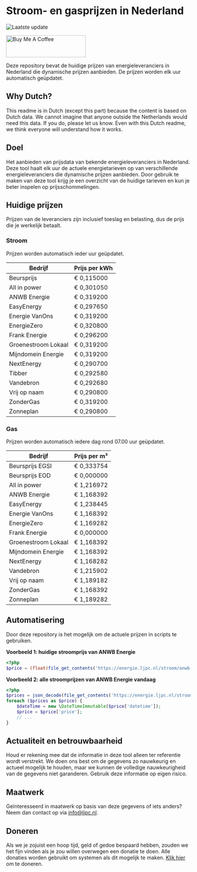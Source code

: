 # Stroom- en gasprijzen in Nederland

![Laatste update](https://img.shields.io/badge/laatste%20update-2024--06--27%2008%3A00%20CET-brightgreen)

<a href="https://www.buymeacoffee.com/Lars-" target="_blank"><img src="https://cdn.buymeacoffee.com/buttons/v2/default-orange.png" alt="Buy Me A Coffee" height="60" style="height: 60px !important;width: 217px !important;" ></a>

Deze repository bevat de huidige prijzen van energieleveranciers in Nederland die dynamische prijzen aanbieden. De prijzen worden elk uur automatisch geüpdatet.

## Why Dutch?

This readme is in Dutch (except this part) because the content is based on Dutch data. We cannot imagine that anyone outside the Netherlands would need this data. If you do, please let us know. Even with this Dutch readme, we think
everyone will understand how it works.

## Doel

Het aanbieden van prijsdata van bekende energieleveranciers in Nederland. Deze tool haalt elk uur de actuele energietarieven op van verschillende energieleveranciers die dynamische prijzen aanbieden. Door gebruik te maken van deze tool
krijg je een overzicht van de huidige tarieven en kun je beter inspelen op prijsschommelingen.

## Huidige prijzen

Prijzen van de leveranciers zijn inclusief toeslag en belasting, dus de prijs die je werkelijk betaalt.

### Stroom

Prijzen worden automatisch ieder uur geüpdatet.

 Bedrijf | Prijs per kWh 
---------|---------------
Beursprijs | € 0,115000
All in power | € 0,301050
ANWB Energie | € 0,319200
EasyEnergy | € 0,297650
Energie VanOns | € 0,319200
EnergieZero | € 0,320800
Frank Energie | € 0,296200
Groenestroom Lokaal | € 0,319200
Mijndomein Energie | € 0,319200
NextEnergy | € 0,290700
Tibber | € 0,292580
Vandebron | € 0,292680
Vrij op naam | € 0,290800
ZonderGas | € 0,319200
Zonneplan | € 0,290800


### Gas

Prijzen worden automatisch iedere dag rond 07.00 uur geüpdatet.

 Bedrijf | Prijs per m³ 
---------|--------------
Beursprijs EGSI | € 0,333754
Beursprijs EOD | € 0,000000
All in power | € 1,216972
ANWB Energie | € 1,168392
EasyEnergy | € 1,238445
Energie VanOns | € 1,168392
EnergieZero | € 1,169282
Frank Energie | € 0,000000
Groenestroom Lokaal | € 1,168392
Mijndomein Energie | € 1,168392
NextEnergy | € 1,168282
Vandebron | € 1,215902
Vrij op naam | € 1,189182
ZonderGas | € 1,168392
Zonneplan | € 1,189282


## Automatisering

Door deze repository is het mogelijk om de actuele prijzen in scripts te gebruiken.

**Voorbeeld 1: huidige stroomprijs van ANWB Energie**

```php
<?php
$price = (float)file_get_contents('https://energie.ljpc.nl/stroom/anwb-energie-nu.txt');

```

**Voorbeeld 2: alle stroomprijzen van ANWB Energie vandaag**

```php
<?php
$prices = json_decode(file_get_contents('https://energie.ljpc.nl/stroom/all-in-power-vandaag.json'),true);
foreach ($prices as $price) {
    $dateTime = new \DateTimeImmutable($price['datetime']);
    $price = $price['price'];
    // ...
}
```

## Actualiteit en betrouwbaarheid

Houd er rekening mee dat de informatie in deze tool alleen ter referentie wordt verstrekt. We doen ons best om de gegevens zo nauwkeurig en actueel mogelijk te houden, maar we kunnen de volledige nauwkeurigheid van de gegevens niet
garanderen. Gebruik deze informatie op eigen risico.

## Maatwerk

Geïnteresseerd in maatwerk op basis van deze gegevens of iets anders? Neem dan contact op
via [info@ljpc.nl](mailto:info@ljpc.nl?subject=Energie%20prijzen).

## Doneren

Als we je zojuist een hoop tijd, geld of gedoe bespaard hebben, zouden we het fijn vinden als je zou willen overwegen een
donatie te doen. Alle donaties worden gebruikt om systemen als dit mogelijk te
maken. [Klik hier](https://www.buymeacoffee.com/Lars-) om te doneren.
